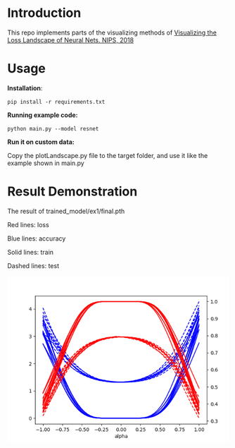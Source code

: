 # Introduction

This repo implements parts of the visualizing methods of [Visualizing the Loss Landscape of Neural Nets. NIPS, 2018](https://arxiv.org/abs/1712.09913)

# Usage

**Installation**:

```
pip install -r requirements.txt
```

**Running example code:**

```
python main.py --model resnet
```

**Run it on custom data:**

Copy the plotLandscape.py file to the target folder, and use it like the example shown in main.py

# Result Demonstration

The result of trained_model/ex1/final.pth

Red lines: loss

Blue lines: accuracy

Solid lines: train

Dashed lines: test

![](./images/001.png)